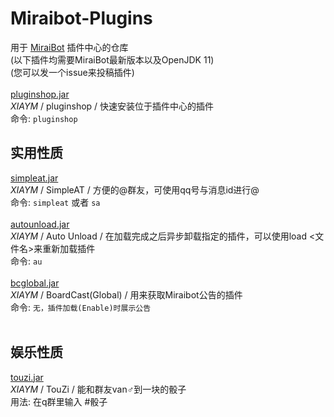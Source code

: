 # Miraibot-Plugins
用于 [MiraiBot](https://github.com/1689295608/Miraibot/) 插件中心的仓库<br>
(以下插件均需要MiraiBot最新版本以及OpenJDK 11)<br>
(您可以发一个issue来投稿插件)
<br><br>
[pluginshop.jar](https://xiaym-gh.github.io/miraibot-plugins/pluginshop.jar)<br>
*XIAYM* / pluginshop / 快速安装位于插件中心的插件<br>
命令: `pluginshop`

## 实用性质
[simpleat.jar](https://xiaym-gh.github.io/miraibot-plugins/simpleat.jar)<br>
*XIAYM* / SimpleAT / 方便的@群友，可使用qq号与消息id进行@<br>
命令: `simpleat` 或者 `sa`<br><br>
[autounload.jar](https://xiaym-gh.github.io/miraibot-plugins/autounload.jar)<br>
*XIAYM* / Auto Unload / 在加载完成之后异步卸载指定的插件，可以使用load <文件名>来重新加载插件<br>
命令: `au`<br><br>
[bcglobal.jar](https://xiaym-gh.github.io/miraibot-plugins/bcglobal.jar)<br>
*XIAYM* / BoardCast(Global) / 用来获取Miraibot公告的插件<br>
命令: `无，插件加载(Enable)时展示公告`<br><br>

## 娱乐性质
[touzi.jar](https://xiaym-gh.github.io/miraibot-plugins/touzi.jar)<br>
*XIAYM* / TouZi / 能和群友van♂到一块的骰子<br>
用法: 在q群里输入 #骰子<br><br>
